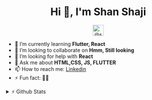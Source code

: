 <h1 align="center">Hi 👋, I'm Shan Shaji</h1>
<p align="center">

<a href="https://medium.com/@shanshaji224" target="blank">
<img align="center" src="https://cdn.jsdelivr.net/npm/simple-icons@3.0.1/icons/medium.svg" alt="@shanshaji224" height="30" width="30" />
</a>
</p>

<!-- - 🔭 I’m currently working on **Nothing** -->

- 🌱 I’m currently learning **Flutter, React**
- 👯 I’m looking to collaborate on **Hmm, Still looking**
- 🤔 I’m looking for help with **React**
- 💬 Ask me about **HTML,CSS, JS, FLUTTER**
- 📫 How to reach me: [Linkedin](https://www.linkedin.com/in/shan--shaji/)
- ⚡ Fun fact: 🤷‍♂️

<details>
    <summary>⚡ Github Stats</summary>
<img src ="https://github-readme-stats.vercel.app/api?username=shan-shaji&count_private=true&show_icons=true" style="box-shadow: 0 4px 8px 0 rgba(0,0,0,0.2);">

</details>
